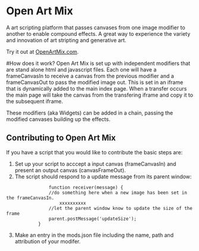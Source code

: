 # Open Art Mix
A art scripting platform that passes canvases from one image modifier to another to enable compound effects.  A great way to experience the variety and innovation of art stripting and generative art.  

Try it out at [OpenArtMix.com](https://www.openartmix.com).

#How does it work?
Open Art Mix is set up with independent modifiers that are stand alone html and javascript files.  Each one will have a frameCanvasIn to receive a canvas from the previous modifier and a frameCanvasOut to pass the modified image out.  This is set in an iframe that is dynamically added to the main index page.  When a transfer occurs the main page will take the canvas from the transfering iframe and copy it to the subsequent iframe.

These modifiers (aka Widgets) can be added in a chain, passing the modified canvases building up the effects.

## Contributing to Open Art Mix
If you have a script that you would like to contribute the basic steps are:
1. Set up your script to acccept a input canvas (frameCanvasIn) and present an output canvas (canvasFrameOut).
2. The script should respond to a update message from its parent window:
```
                function receiver(message) {
                //do something here when a new image has been set in the frameCanvasIn.
                    xxxxxxxxxx
                //let the parent window know to update the size of the frame
                parent.postMessage('updateSize');
            }
```
3.  Make an entry in the mods.json file including the name, path and attribution of your modifer.            